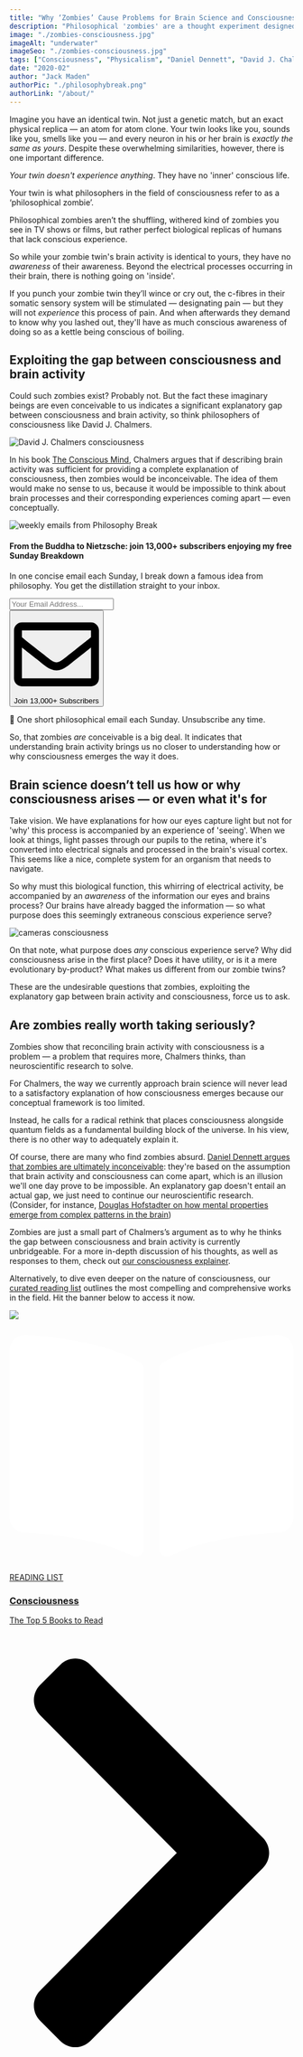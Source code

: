 ```yaml
---
title: "Why ‘Zombies’ Cause Problems for Brain Science and Consciousness"
description: "Philosophical 'zombies' are a thought experiment designed to illuminate problems with the science of the brain. This article introduces your zombie twin — an identical, non-conscious version of you."
image: "./zombies-consciousness.jpg"
imageAlt: "underwater"
imageSeo: "./zombies-consciousness.jpg"
tags: ["Consciousness", "Physicalism", "Daniel Dennett", "David J. Chalmers"]
date: "2020-02"
author: "Jack Maden"
authorPic: "./philosophybreak.png"
authorLink: "/about/"
---
```

<span class="big-letter">I</span>magine you have an identical twin. Not just a genetic match, but an exact physical replica — an atom for atom clone. Your twin looks like you, sounds like you, smells like you — and every neuron in his or her brain is <i>exactly the same as yours</i>. Despite these overwhelming similarities, however, there is one important difference. 

_Your twin doesn't experience anything_. They have no 'inner' conscious life.

Your twin is what philosophers in the field of consciousness refer to as a ‘philosophical zombie’. 

Philosophical zombies aren’t the shuffling, withered kind of zombies you see in TV shows or films, but rather perfect biological replicas of humans that lack conscious experience. 

So while your zombie twin's brain activity is identical to yours, they have no _awareness_ of their awareness. Beyond the electrical processes occurring in their brain, there is nothing going on 'inside'.  

If you punch your zombie twin they’ll wince or cry out, the c-fibres in their somatic sensory system will be stimulated — designating pain — but they will not _experience_ this process of pain. And when afterwards they demand to know why you lashed out, they'll have as much conscious awareness of doing so as a kettle being conscious of boiling.

## Exploiting the gap between consciousness and brain activity

<span class="big-letter">C</span>ould such zombies exist? Probably not. But the fact these imaginary beings are even conceivable to us indicates a significant explanatory gap between consciousness and brain activity, so think philosophers of consciousness like David J. Chalmers. 

![David J. Chalmers consciousness](./davidjchalmers.jpg "David J. Chalmers: the bad boy rock star of the consciousness world.")

In his book <a target="_blank" rel="noopener noreferrer sponsored" href="http://www.amazon.com/gp/product/0195117891/ref=as_li_tl?ie=UTF8&tag=philosophybre-20&camp=1789&creative=9325&linkCode=as2&creativeASIN=0195117891&linkId=17c460a9634b6fbce9ec8a22d88884e9">The Conscious Mind</a>, Chalmers argues that if describing brain activity was sufficient for providing a complete explanation of consciousness, then zombies would be inconceivable. The idea of them would make no sense to us, because it would be impossible to think about brain processes and their corresponding experiences coming apart — even conceptually.

<!--big subscribe-->
<div class="course-promo darkradial-background subscribe text-center">
    <img src="/static/6313d50bc32799a6c869239128784c7b/e7f7a/weekly-break.webp" alt="weekly emails from Philosophy Break">
    <h4>From the Buddha to Nietzsche: join 13,000+ subscribers enjoying my free Sunday Breakdown</h4>
    <p class="small-grey-font no-mar-bottom">In one concise email each Sunday, I break down a famous idea from philosophy. You get the distillation straight to your inbox.</p>
    <div class="small-pad-top">
        <form action="https://app.convertkit.com/forms/5812400/subscriptions" method="post" data-sv-form="5812400" data-uid="be0e52d3c0" data-format="inline" data-version="6" data-options="{&quot;settings&quot;:{&quot;after_subscribe&quot;:{&quot;action&quot;:&quot;message&quot;,&quot;success_message&quot;:&quot;Thank you, philosopher! Your welcome email will land in your inbox shortly.&quot;,&quot;redirect_url&quot;:&quot;https://philosophybreak.com/thank-you/&quot;},&quot;analytics&quot;:{&quot;google&quot;:null,&quot;fathom&quot;:null,&quot;facebook&quot;:null,&quot;segment&quot;:null,&quot;pinterest&quot;:null,&quot;sparkloop&quot;:null,&quot;googletagmanager&quot;:null},&quot;modal&quot;:{&quot;trigger&quot;:&quot;timer&quot;,&quot;scroll_percentage&quot;:null,&quot;timer&quot;:5,&quot;devices&quot;:&quot;all&quot;,&quot;show_once_every&quot;:15},&quot;powered_by&quot;:{&quot;show&quot;:false,&quot;url&quot;:&quot;https://convertkit.com/features/forms?utm_campaign=poweredby&amp;utm_content=form&amp;utm_medium=referral&amp;utm_source=dynamic&quot;},&quot;recaptcha&quot;:{&quot;enabled&quot;:false},&quot;return_visitor&quot;:{&quot;action&quot;:&quot;show&quot;,&quot;custom_content&quot;:&quot;&quot;},&quot;slide_in&quot;:{&quot;display_in&quot;:&quot;bottom_right&quot;,&quot;trigger&quot;:&quot;timer&quot;,&quot;scroll_percentage&quot;:null,&quot;timer&quot;:5,&quot;devices&quot;:&quot;all&quot;,&quot;show_once_every&quot;:15},&quot;sticky_bar&quot;:{&quot;display_in&quot;:&quot;top&quot;,&quot;trigger&quot;:&quot;timer&quot;,&quot;scroll_percentage&quot;:null,&quot;timer&quot;:5,&quot;devices&quot;:&quot;all&quot;,&quot;show_once_every&quot;:15}},&quot;version&quot;:&quot;6&quot;}" min-width="400 500 600 700 800">
        <div data-style="clean"><ul data-element="errors" data-group="alert"></ul><div data-element="fields" data-stacked="false">
            <div>
                <input name="email_address" aria-label="Your Email Address..." placeholder="Your Email Address..." required type="email" />
            </div>
            <button class="button primary" type="submit" data-element="submit"><div><div></div><div></div><div></div></div><span><svg xmlns="http://www.w3.org/2000/svg" viewBox="0 0 512 512"><path d="M464 64H48C21.49 64 0 85.49 0 112v288c0 26.51 21.49 48 48 48h416c26.51 0 48-21.49 48-48V112c0-26.51-21.49-48-48-48zm0 48v40.805c-22.422 18.259-58.168 46.651-134.587 106.49-16.841 13.247-50.201 45.072-73.413 44.701-23.208.375-56.579-31.459-73.413-44.701C106.18 199.465 70.425 171.067 48 152.805V112h416zM48 400V214.398c22.914 18.251 55.409 43.862 104.938 82.646 21.857 17.205 60.134 55.186 103.062 54.955 42.717.231 80.509-37.199 103.053-54.947 49.528-38.783 82.032-64.401 104.947-82.653V400H48z"/></svg>Join 13,000+ Subscribers</span></button>
            </div>
            </div>
        </form>
        <p class="tiny-mar-top no-mar-bottom review-font">💭 One short philosophical email each Sunday. Unsubscribe any time.</p>
    </div>
</div>

So, that zombies _are_ conceivable is a big deal. It indicates that understanding brain activity brings us no closer to understanding how or why consciousness emerges the way it does. 

## Brain science doesn’t tell us how or why consciousness arises — or even what it's for

<span class="big-letter">T</span>ake vision. We have explanations for how our eyes capture light but not for 'why' this process is accompanied by an experience of 'seeing'. When we look at things, light passes through our pupils to the retina, where it's converted into electrical signals and processed in the brain's visual cortex. This seems like a nice, complete system for an organism that needs to navigate. 

So why must this biological function, this whirring of electrical activity, be accompanied by an <i>awareness</i> of the information our eyes and brains process? Our brains have already bagged the information — so what purpose does this seemingly extraneous conscious experience serve? 

![cameras consciousness](./camera-consciousness.jpg "Do cameras experience the images they capture?")

On that note, what purpose does _any_ conscious experience serve? Why did consciousness arise in the first place? Does it have utility, or is it a mere evolutionary by-product? What makes us different from our zombie twins? 

These are the undesirable questions that zombies, exploiting the explanatory gap between brain activity and consciousness, force us to ask. 

## Are zombies really worth taking seriously?

<span class="big-letter">Z</span>ombies show that reconciling brain activity with consciousness is a problem — a problem that requires more, Chalmers thinks, than neuroscientific research to solve.

For Chalmers, the way we currently approach brain science will never lead to a satisfactory explanation of how consciousness emerges because our conceptual framework is too limited. 

Instead, he calls for a radical rethink that places consciousness alongside quantum fields as a fundamental building block of the universe. In his view, there is no other way to adequately explain it.

Of course, there are many who find zombies absurd. [Daniel Dennett argues that zombies are ultimately inconceivable](/articles/what-is-consciousness/): they're based on the assumption that brain activity and consciousness can come apart, which is an illusion we'll one day prove to be impossible. An explanatory gap doesn't entail an actual gap, we just need to continue our neuroscientific research. (Consider, for instance, [Douglas Hofstadter on how mental properties emerge from complex patterns in the brain](/articles/do-neurons-push-thoughts-around-or-do-thoughts-push-neurons-around/))

Zombies are just a small part of Chalmers’s argument as to why he thinks the gap between consciousness and brain activity is currently unbridgeable. For a more in-depth discussion of his thoughts, as well as responses to them, check out [our consciousness explainer](/articles/what-is-consciousness).

Alternatively, to dive even deeper on the nature of consciousness, our [curated reading list](/reading-lists/consciousness/) outlines the most compelling and comprehensive works in the field. Hit the banner below to access it now.

<a class="reading-list cta" href="/reading-lists/consciousness/">
    <img class="title-img" src="/consciousnesslist.jpg"/>
    <div class="darkener"></div>
    <div class="reading-list-title">
        <span class="tag time"><svg xmlns="http://www.w3.org/2000/svg" viewBox="0 0 576 512"><path fill="#fff" d="M542.22 32.05c-54.8 3.11-163.72 14.43-230.96 55.59-4.64 2.84-7.27 7.89-7.27 13.17v363.87c0 11.55 12.63 18.85 23.28 13.49 69.18-34.82 169.23-44.32 218.7-46.92 16.89-.89 30.02-14.43 30.02-30.66V62.75c.01-17.71-15.35-31.74-33.77-30.7zM264.73 87.64C197.5 46.48 88.58 35.17 33.78 32.05 15.36 31.01 0 45.04 0 62.75V400.6c0 16.24 13.13 29.78 30.02 30.66 49.49 2.6 149.59 12.11 218.77 46.95 10.62 5.35 23.21-1.94 23.21-13.46V100.63c0-5.29-2.62-10.14-7.27-12.99z"/></svg>READING LIST</span>
        <div class="separator reading-list banner"></div>
        <h3>Consciousness</h3>
        <p style="margin: 0;">The Top 5 Books to Read</p>
    </div>    
    <svg class="cta swing" xmlns="http://www.w3.org/2000/svg" viewBox="0 0 320 512"><path d="M285.476 272.971L91.132 467.314c-9.373 9.373-24.569 9.373-33.941 0l-22.667-22.667c-9.357-9.357-9.375-24.522-.04-33.901L188.505 256 34.484 101.255c-9.335-9.379-9.317-24.544.04-33.901l22.667-22.667c9.373-9.373 24.569-9.373 33.941 0L285.475 239.03c9.373 9.372 9.373 24.568.001 33.941z"/></svg>
</a>
